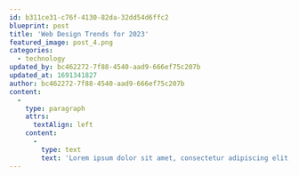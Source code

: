 ```yaml
---
id: b311ce31-c76f-4130-82da-32dd54d6ffc2
blueprint: post
title: 'Web Design Trends for 2023'
featured_image: post_4.png
categories:
  - technology
updated_by: bc462272-7f88-4540-aad9-666ef75c207b
updated_at: 1691341827
author: bc462272-7f88-4540-aad9-666ef75c207b
content:
  -
    type: paragraph
    attrs:
      textAlign: left
    content:
      -
        type: text
        text: 'Lorem ipsum dolor sit amet, consectetur adipiscing elit, sed do eiusmod tempor incididunt ut labore et dolore magna aliqua. Eget gravida cum sociis natoque penatibus et magnis dis. Posuere morbi leo urna molestie at elementum eu facilisis sed. Lectus nulla at volutpat diam. Pharetra magna ac placerat vestibulum lectus. Turpis massa tincidunt dui ut ornare lectus sit amet. Pretium vulputate sapien nec sagittis. Mollis nunc sed id semper. Odio pellentesque diam volutpat commodo sed egestas. Mi sit amet mauris commodo quis. Ullamcorper morbi tincidunt ornare massa. Mi proin sed libero enim sed faucibus turpis. Eu consequat ac felis donec et. Ultricies integer quis auctor elit. Aliquam sem et tortor consequat id porta nibh.'
---
```


